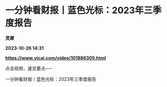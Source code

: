 # 一分钟看财报丨蓝色光标：2023年三季度报告
**灵犀**

**2023-10-26 14:31**

**https://www.yicai.com/video/101886305.html**

点击视频，速览要点──

一分钟看财报丨蓝色光标：2023年三季度报告